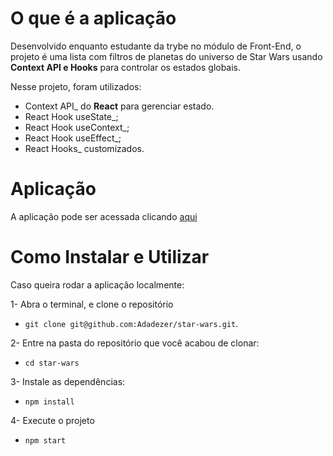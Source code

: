 # O que é a aplicação
Desenvolvido enquanto estudante da trybe no módulo de Front-End, o projeto é uma lista com filtros de planetas do universo de Star Wars usando **Context API e Hooks** para controlar os estados globais. 

Nesse projeto, foram utilizados:
* Context API_ do **React** para gerenciar estado.
* React Hook useState_;
* React Hook useContext_;
* React Hook useEffect_;
* React Hooks_ customizados.

# Aplicação
A aplicação pode ser acessada clicando [aqui](https://star-wars-ten.vercel.app/)

# Como Instalar e Utilizar
Caso queira rodar a aplicação localmente:

 1- Abra o terminal, e clone o repositório 
 
 - `git clone git@github.com:Adadezer/star-wars.git`.

  2- Entre na pasta do repositório que você acabou de clonar:
 - `cd star-wars`

  3- Instale as dependências:
 - `npm install`
  
 4- Execute o projeto
 - `npm start`
